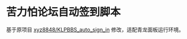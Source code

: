 # 苦力怕论坛自动签到脚本

基于原项目 [xyz8848/KLPBBS_auto_sign_in](https://github.com/xyz8848/KLPBBS_auto_sign_in) 修改，适配青龙面板运行环境。
